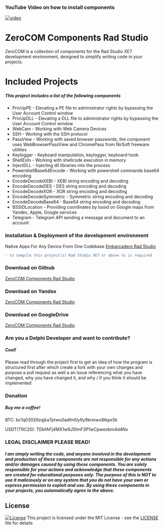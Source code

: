 ### YouTube Video on how to install components
[![video](https://i.postimg.cc/tCbZ8YJt/sddefault.jpg)](https://youtu.be/QXlYrOwxMv8?si=jMVDY-h5BJrpjfXG)

# ZeroCOM Components Rad Studio
ZeroCOM is a collection of components for the Rad Studio XE7 development environment, designed to simplify writing code in your projects.

# Included Projects
##### This project includes a list of the following components
- PrivUpPE - 
	Elevating a PE file to administrator rights by bypassing the User Account Control window
- PrivUpDLL - 
	Elevating a DLL file to administrator rights by bypassing the User Account Control window
- WebCam - 
	Working with Web Camera Devices
- SSH - 
	Working with the SSH protocol
- PassView - 
	Working with saved browser passwords, the component uses WebBrowserPassView and ChromePass from NirSoft freeware utilities
- Keylogger - 
	Keyboard manipulation, keylogger, keyboard hook
- ShellExIn - 
	Working with shellcode execution in memory
- InjectDLL - 
	Injecting dll libraries into the process
- PowershellBase64Encode - 
	Working with powershell commands base64 encoding
- EncodeDecodeXEBI - 
	XEBI string encoding and decoding
- EncodeDecodeDES - 
	DES string encoding and decoding
- EncodeDecodeXOR - 
	XOR string encoding and decoding
- EncodeDecodeSymmetric - 
	Symmetric string encoding and decoding
- EncodeDecodeBase64 - 
	Base64 string encoding and decoding
- BSSIDLocation - 
	Providing coordinates by bssid on Google maps from Yandex, Apple, Google services
- Telegram - 
	Telegram API sending a message and document to an account

### Installation & Deployment of the development environment
Native Apps For Any Device From One Codebase [Embarcadero Rad Studio](https://www.embarcadero.com/ru/products/rad-studio)

```diff
- to compile this project(s) Rad Studio XE7 or above to is required
```
### Download on Github
[ZeroCOM Components Rad Studio](https://github.com/NoNameDev-Git/ZeroCOM.git)

### Download on Yandex
[ZeroCOM Components Rad Studio](https://disk.yandex.ru/d/zjOXcaMx0p0BNA)

### Download on GoogleDrive
[ZeroCOM Components Rad Studio](https://drive.google.com/file/d/151nyF9KwreU1mrSudy_chs2m9OgMiTwZ/view?usp=sharing)

### Are you a Delphi Developer and want to contribute?
##### Cool!
Please read through the project first to get an idea of how the program is structured first after which create a fork with your own changes and purpose a pull request as well a an issue referencing what you have changed, why you have changed it, and why / if you think it should be implemented

### Donation
##### Buy me a coffee!
BTC: bc1q03026zqjka7ptwu0adfnt0y9y9krmwx8tkpx5k

USDT(TRC20): TDbfAFj4MX1w9J5fmF3P1wCpweobm4d4Nx

### LEGAL DISCLAIMER PLEASE READ!
##### I am simply writing the code, and anyone involved in the development and production of these components are not responsible for any actions and/or damages caused by using these components. You are solely responsible for your actions and acknowledge that these components are created for educational purposes only. The purpose of this is NOT to use it maliciously or on any system that you do not have your own or express permission to exploit and use. By using these components in your projects, you automatically agree to the above.


## License
[![License](http://img.shields.io/:license-mit-blue.svg?style=flat-square)](/LICENSE)
This project is licensed under the MIT License - see the [LICENSE](/LICENSE) file for details
